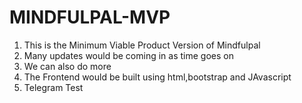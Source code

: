 # MINDFULPAL-MVP
1. This is the Minimum Viable Product Version of Mindfulpal
2. Many updates would be coming in as time goes on
3. We can also do more 
4. The Frontend would be built using html,bootstrap and JAvascript 
5. Telegram Test
